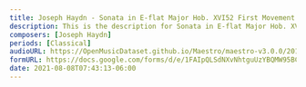 ```yaml
---
title: Joseph Haydn - Sonata in E-flat Major Hob. XVI52 First Movement (4)
description: This is the description for Sonata in E-flat Major Hob. XVI52 First Movement by Joseph Haydn
composers: [Joseph Haydn]
periods: [Classical]
audioURL: https://OpenMusicDataset.github.io/Maestro/maestro-v3.0.0/2011/MIDI-Unprocessed_01_R1_2011_MID--AUDIO_R1-D1_04_Track04_wav.midi
formURL: https://docs.google.com/forms/d/e/1FAIpQLSdNXvNhtguUzYBQMW95BCdgcrtvuHmGp1wD-ryEO0_pPpsHHQ/viewform
date: 2021-08-08T07:43:13-06:00
---
```

